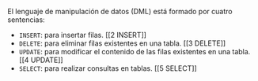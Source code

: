 
El lenguaje de manipulación de datos (DML) está formado por cuatro sentencias:

* `INSERT`: para insertar filas. [[2 INSERT]]
* `DELETE`: para eliminar filas existentes en una tabla. [[3 DELETE]]
* `UPDATE`: para modificar el contenido de las filas existentes en una tabla. [[4 UPDATE]]
* `SELECT`: para realizar consultas en tablas. [[5 SELECT]]

